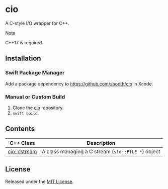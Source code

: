 # cio

A C-style I/O wrapper for C++.

> [!NOTE]
> C++17 is required.

## Installation

### Swift Package Manager

Add a package dependency to https://github.com/sbooth/cio in Xcode.

### Manual or Custom Build

1. Clone the [cio](https://github.com/sbooth/cio) repository.
2. `swift build`.

## Contents

| C++ Class | Description |
| --- | --- |
| [cio::cstream](Sources/cio/include/cstream.hpp) | A class managing a C stream (`std::FILE *`) object |
## License

Released under the [MIT License](https://github.com/sbooth/cio/blob/main/LICENSE.txt).
